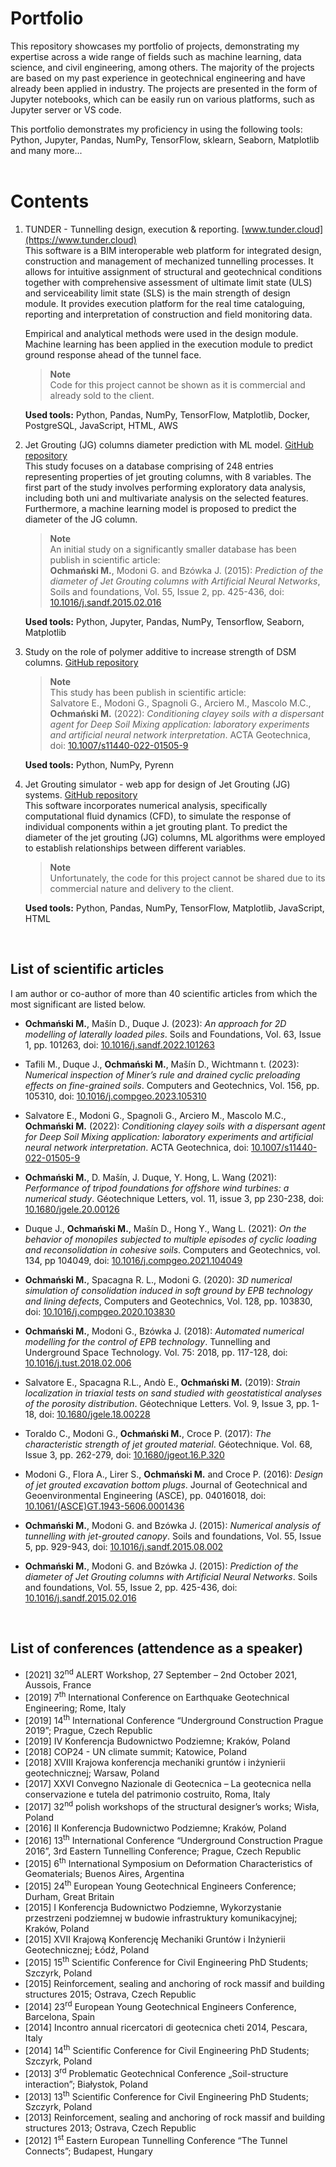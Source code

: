 # Portfolio
This repository showcases my portfolio of projects, demonstrating my expertise across a wide range of fields such as machine learning, data science, and civil engineering, among others. The majority of the projects are based on my past experience in geotechnical engineering and have already been applied in industry. The projects are presented in the form of Jupyter notebooks, which can be easily run on various platforms, such as Jupyter server or VS code.

This portfolio demonstrates my proficiency in using the following tools:
Python, Jupyter, Pandas, NumPy, TensorFlow, sklearn, Seaborn, Matplotlib and many more...
<br><br>

# Contents

1. TUNDER - Tunnelling design, execution & reporting. [www.tunder.cloud](https://www.tunder.cloud)<br>
This software is a BIM interoperable web platform for integrated design, construction and management of mechanized tunnelling processes. It allows for intuitive assignment of structural and geotechnical conditions together with comprehensive assessment of ultimate limit state (ULS) and serviceability limit state (SLS) is the main strength of design module. It provides execution platform for the real time cataloguing, reporting and interpretation of construction and field monitoring data.<br>

   Empirical and analytical methods were used in the design module. Machine learning has been applied in the execution module to predict ground response ahead of the tunnel face. 

   > **Note**<br>
   > Code for this project cannot be shown as it is commercial and already sold to the client.

   **Used tools:** Python, Pandas, NumPy, TensorFlow, Matplotlib, Docker, PostgreSQL, JavaScript, HTML, AWS<br>

2. Jet Grouting (JG) columns diameter prediction with ML model. [GitHub repository](https://github.com/dzikmoch/Portfolio/tree/main/02_JG_diameter) <br>
This study focuses on a database comprising of 248 entries representing properties of jet grouting columns, with 8 variables. The first part of the study involves performing exploratory data analysis, including both uni and multivariate analysis on the selected features. Furthermore, a machine learning model is proposed to predict the diameter of the JG column.

   > **Note**<br>
   > An initial study on a significantly smaller database has been publish in scientific article:<br> **Ochmański M.**, Modoni G. and Bzówka J. (2015): *Prediction of the diameter of Jet Grouting columns with Artificial Neural Networks*, Soils and foundations, Vol. 55, Issue 2, pp. 425-436, doi: [10.1016/j.sandf.2015.02.016](https://doi.org/10.1016/j.sandf.2015.02.016)

   **Used tools:** Python, Jupyter, Pandas, NumPy, Tensorflow, Seaborn, Matplotlib<br>

3. Study on the role of polymer additive to increase strength of DSM columns. [GitHub repository](https://github.com/dzikmoch/Portfolio/tree/main/03_DSM_conditioning)<br>


   > **Note**<br>
   > This study has been publish in scientific article:<br>
   Salvatore E., Modoni G., Spagnoli G., Arciero M., Mascolo M.C., **Ochmański M.** (2022): *Conditioning clayey soils with a dispersant agent for Deep Soil Mixing application: laboratory experiments and artificial neural network interpretation*. ACTA Geotechnica, doi: [10.1007/s11440-022-01505-9](https://doi.org/10.1007/s11440-022-01505-9)

   **Used tools:** Python, NumPy, Pyrenn<br>

4. Jet Grouting simulator - web app for design of Jet Grouting (JG) systems. [GitHub repository](https://github.com/dzikmoch/Portfolio/tree/main/04_JG_plant)<br>
This software incorporates numerical analysis, specifically computational fluid dynamics (CFD), to simulate the response of individual components within a jet grouting plant. To predict the diameter of the jet grouting (JG) columns, ML algorithms were employed to establish relationships between different variables.<br>
   > **Note**<br>
   > Unfortunately, the code for this project cannot be shared due to its commercial nature and delivery to the client.

   **Used tools:** Python, Pandas, NumPy, TensorFlow, Matplotlib, JavaScript, HTML<br>

<br>

## List of scientific articles

I am author or co-author of more than 40 scientific articles from which the most significant are listed below.

* **Ochmański M.**, Mašín D., Duque J. (2023): *An approach for 2D modelling of laterally loaded piles*. Soils and Foundations, Vol. 63, Issue 1, pp. 101263, doi: [10.1016/j.sandf.2022.101263](https://doi.org/10.1016/j.sandf.2022.101263)

* Tafili M., Duque J., **Ochmański M.**, Mašín D., Wichtmann t. (2023): *Numerical inspection of Miner’s rule and drained cyclic preloading effects on fine-grained soils*. Computers and Geotechnics, Vol. 156, pp. 105310, doi: [10.1016/j.compgeo.2023.105310](https://doi.org/10.1016/j.compgeo.2023.105310)
* Salvatore E., Modoni G., Spagnoli G., Arciero M., Mascolo M.C., **Ochmański M.** (2022): *Conditioning clayey soils with a dispersant agent for Deep Soil Mixing application: laboratory experiments and artificial neural network interpretation*. ACTA Geotechnica, doi: [10.1007/s11440-022-01505-9](https://doi.org/10.1007/s11440-022-01505-9)
* **Ochmański M.**, D. Mašín, J. Duque, Y. Hong, L. Wang (2021): *Performance of tripod foundations for offshore wind turbines: a numerical study*. Géotechnique Letters, vol. 11, issue 3, pp 230-238, doi: [10.1680/jgele.20.00126](https://doi.org/10.1680/jgele.20.00126)
* Duque J., **Ochmański M.**, Mašín D., Hong Y., Wang L. (2021): *On the behavior of monopiles subjected to multiple episodes of cyclic loading and reconsolidation in cohesive soils*. Computers and Geotechnics, vol. 134, pp 104049, doi: [10.1016/j.compgeo.2021.104049](https://doi.org/10.1016/j.compgeo.2021.104049)
* **Ochmański M.**, Spacagna R. L., Modoni G. (2020): *3D numerical simulation of consolidation induced in soft ground by EPB technology and lining defects*, Computers and Geotechnics, Vol. 128, pp. 103830, doi: [10.1016/j.compgeo.2020.103830](https://doi.org/10.1016/j.compgeo.2020.103830)
* **Ochmański M.**, Modoni G., Bzówka J. (2018): *Automated numerical modelling for the control of EPB technology*. Tunnelling and Underground Space Technology. Vol. 75: 2018, pp. 117-128, doi: [10.1016/j.tust.2018.02.006](https://doi.org/10.1016/j.tust.2018.02.006)
* Salvatore E., Spacagna R.L., Andò E., **Ochmański M.** (2019): *Strain localization in triaxial tests on sand studied with geostatistical analyses of the porosity distribution*. Géotechnique Letters. Vol. 9, Issue 3, pp. 1-18, doi: [10.1680/jgele.18.00228](https://doi.org/10.1680/jgele.18.00228)
* Toraldo C., Modoni G., **Ochmański M.**, Croce P. (2017): *The characteristic strength of jet grouted material*. Géotechnique. Vol. 68, Issue 3, pp. 262-279, doi: [10.1680/jgeot.16.P.320](https://doi.org/10.1680/jgeot.16.P.320) 
* Modoni G., Flora A., Lirer S., **Ochmański M.** and Croce P. (2016): *Design of jet grouted excavation bottom plugs*. Journal of Geotechnical and Geoenvironmental Engineering (ASCE), pp. 04016018, doi: [10.1061/(ASCE)GT.1943-5606.0001436](https://doi.org/10.1061/(ASCE)GT.1943-5606.0001436)
* **Ochmański M.**, Modoni G. and Bzówka J. (2015): *Numerical analysis of tunnelling with jet-grouted canopy*. Soils and foundations, Vol. 55, Issue 5, pp. 929-943, doi: [10.1016/j.sandf.2015.08.002](https://doi.org/10.1016/j.sandf.2015.08.002)
* **Ochmański M.**, Modoni G. and Bzówka J. (2015): *Prediction of the diameter of Jet Grouting columns with Artificial Neural Networks*. Soils and foundations, Vol. 55, Issue 2, pp. 425-436, doi: [10.1016/j.sandf.2015.02.016](https://doi.org/10.1016/j.sandf.2015.02.016)

<br>

## List of conferences (attendence as a speaker)
* [2021] 32<sup>nd</sup> ALERT Workshop, 27 September – 2nd October 2021, Aussois, France
* [2019] 7<sup>th</sup> International Conference on Earthquake Geotechnical Engineering; Rome, Italy
* [2019] 14<sup>th</sup> International Conference “Underground Construction Prague 2019”; Prague, Czech Republic
* [2019] IV Konferencja Budownictwo Podziemne; Kraków, Poland
* [2018] COP24 - UN climate summit; Katowice, Poland
* [2018] XVIII Krajowa konferencja mechaniki gruntów i inżynierii geotechnicznej; Warsaw, Poland
* [2017] XXVI Convegno Nazionale di Geotecnica – La geotecnica nella conservazione e tutela del patrimonio costruito, Roma, Italy
* [2017] 32<sup>nd</sup> polish workshops of the structural designer’s works; Wisła, Poland
* [2016] II Konferencja Budownictwo Podziemne; Kraków, Poland
* [2016] 13<sup>th</sup> International Conference “Underground Construction Prague 2016”, 3rd Eastern Tunnelling Conference; Prague, Czech Republic
* [2015] 6<sup>th</sup> International Symposium on Deformation Characteristics of Geomaterials; Buenos Aires, Argentina
* [2015] 24<sup>th</sup> European Young Geotechnical Engineers Conference; Durham, Great Britain
* [2015] I Konferencja Budownictwo Podziemne, Wykorzystanie przestrzeni podziemnej w budowie infrastruktury komunikacyjnej; Kraków, Poland
* [2015] XVII Krajową Konferencję Mechaniki Gruntów i Inżynierii Geotechnicznej; Łódź, Poland
* [2015] 15<sup>th</sup> Scientific Conference for Civil Engineering PhD Students; Szczyrk, Poland
* [2015] Reinforcement, sealing and anchoring of rock massif and building structures 2015; Ostrava, Czech Republic
* [2014] 23<sup>rd</sup> European Young Geotechnical Engineers Conference, Barcelona, Spain
* [2014] Incontro annual ricercatori di geotecnica cheti 2014, Pescara, Italy
* [2014] 14<sup>th</sup> Scientific Conference for Civil Engineering PhD Students; Szczyrk, Poland
* [2013] 3<sup>rd</sup> Problematic Geotechnical Conference „Soil-structure interaction”; Białystok, Poland
* [2013] 13<sup>th</sup> Scientific Conference for Civil Engineering PhD Students; Szczyrk, Poland
* [2013] Reinforcement, sealing and anchoring of rock massif and building structures 2013; Ostrava, Czech Republic
* [2012] 1<sup>st</sup> Eastern European Tunnelling Conference “The Tunnel Connects”; Budapest, Hungary